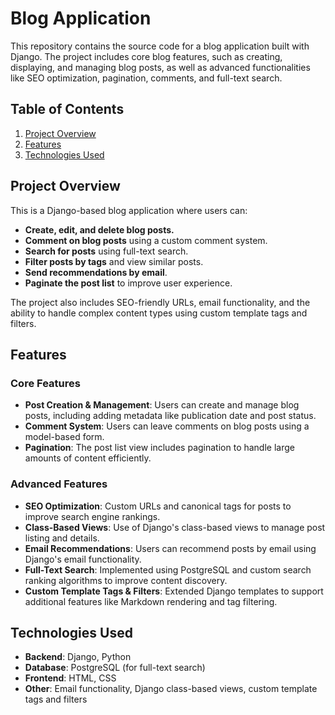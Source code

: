 # Blog Application

This repository contains the source code for a blog application built with Django. The project includes core blog features, such as creating, displaying, and managing blog posts, as well as advanced functionalities like SEO optimization, pagination, comments, and full-text search.

## Table of Contents

1. [Project Overview](#project-overview)
2. [Features](#features)
3. [Technologies Used](#technologies-used)

## Project Overview

This is a Django-based blog application where users can:

- **Create, edit, and delete blog posts.**
- **Comment on blog posts** using a custom comment system.
- **Search for posts** using full-text search.
- **Filter posts by tags** and view similar posts.
- **Send recommendations by email**.
- **Paginate the post list** to improve user experience.

The project also includes SEO-friendly URLs, email functionality, and the ability to handle complex content types using custom template tags and filters.

## Features

### Core Features
- **Post Creation & Management**: Users can create and manage blog posts, including adding metadata like publication date and post status.
- **Comment System**: Users can leave comments on blog posts using a model-based form.
- **Pagination**: The post list view includes pagination to handle large amounts of content efficiently.

### Advanced Features
- **SEO Optimization**: Custom URLs and canonical tags for posts to improve search engine rankings.
- **Class-Based Views**: Use of Django's class-based views to manage post listing and details.
- **Email Recommendations**: Users can recommend posts by email using Django's email functionality.
- **Full-Text Search**: Implemented using PostgreSQL and custom search ranking algorithms to improve content discovery.
- **Custom Template Tags & Filters**: Extended Django templates to support additional features like Markdown rendering and tag filtering.

## Technologies Used

- **Backend**: Django, Python
- **Database**: PostgreSQL (for full-text search)
- **Frontend**: HTML, CSS
- **Other**: Email functionality, Django class-based views, custom template tags and filters


